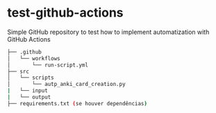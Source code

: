 # test-github-actions
Simple GitHub repository to test how to implement automatization with GitHub Actions

```bash
├── .github
│   └── workflows
│       └── run-script.yml
├── src
│   └── scripts
│       └── autp_anki_card_creation.py
|   └── input
|   └── output
├── requirements.txt (se houver dependências)
```
